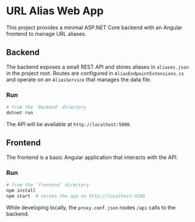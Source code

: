 # URL Alias Web App

This project provides a minimal ASP.NET Core backend with an Angular frontend to manage URL aliases.

## Backend

The backend exposes a small REST API and stores aliases in `aliases.json` in the project root. Routes are configured in `AliasEndpointExtensions.cs` and operate on an `AliasService` that manages the data file.

### Run

```bash
# from the `Backend` directory
dotnet run
```

The API will be available at `http://localhost:5000`.

## Frontend

The frontend is a basic Angular application that interacts with the API.

### Run

```bash
# from the `frontend` directory
npm install
npm start  # serves the app on http://localhost:4200
```

While developing locally, the `proxy.conf.json` routes `/api` calls to the backend.

